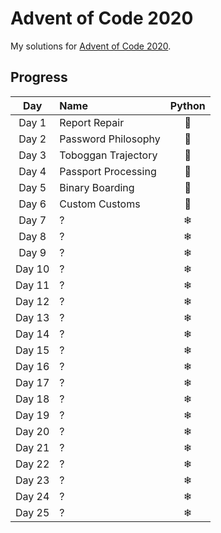 # Advent of Code 2020
My solutions for [Advent of Code 2020](https://adventofcode.com/2020/).

## Progress
| Day    | Name                        | Python |
|:------:|:----------------------------|:------:|
| Day 1  | Report Repair               | 🎄     |
| Day 2  | Password Philosophy         | 🎄     |
| Day 3  | Toboggan Trajectory         | 🎄     |
| Day 4  | Passport Processing         | 🎄     |
| Day 5  | Binary Boarding             | 🎄     |
| Day 6  | Custom Customs              | 🎄     |
| Day 7  | ?                           | ❄      |
| Day 8  | ?                           | ❄      |
| Day 9  | ?                           | ❄      |
| Day 10 | ?                           | ❄      |
| Day 11 | ?                           | ❄      |
| Day 12 | ?                           | ❄      |
| Day 13 | ?                           | ❄      |
| Day 14 | ?                           | ❄      |
| Day 15 | ?                           | ❄      |
| Day 16 | ?                           | ❄      |
| Day 17 | ?                           | ❄      |
| Day 18 | ?                           | ❄      |
| Day 19 | ?                           | ❄      |
| Day 20 | ?                           | ❄      |
| Day 21 | ?                           | ❄      |
| Day 22 | ?                           | ❄      |
| Day 23 | ?                           | ❄      |
| Day 24 | ?                           | ❄      |
| Day 25 | ?                           | ❄      |
